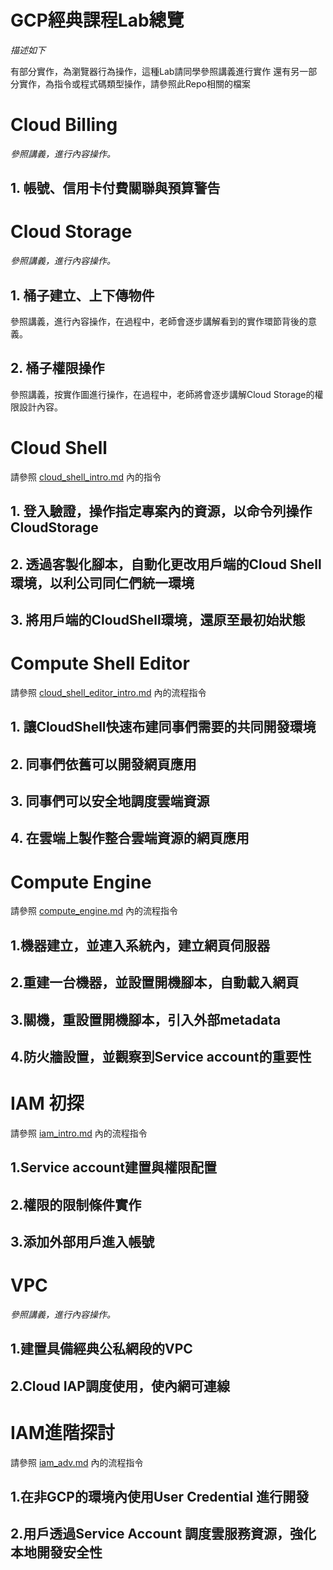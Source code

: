 # GCP經典課程Lab總覽


*描述如下*

有部分實作，為瀏覽器行為操作，這種Lab請同學參照講義進行實作
還有另一部分實作，為指令或程式碼類型操作，請參照此Repo相關的檔案

# Cloud Billing

*參照講義，進行內容操作。*

## 1. 帳號、信用卡付費關聯與預算警告


# Cloud Storage

*參照講義，進行內容操作。*

## 1. 桶子建立、上下傳物件

參照講義，進行內容操作，在過程中，老師會逐步講解看到的實作環節背後的意義。

## 2. 桶子權限操作

參照講義，按實作圖進行操作，在過程中，老師將會逐步講解Cloud Storage的權限設計內容。

# Cloud Shell

請參照 [cloud_shell_intro.md](https://github.com/cxcxc-io/gcp_basic_architecture_tutorial/blob/master/cloud_shell_intro.md) 內的指令


## 1. 登入驗證，操作指定專案內的資源，以命令列操作CloudStorage


## 2. 透過客製化腳本，自動化更改用戶端的Cloud Shell環境，以利公司同仁們統一環境


## 3. 將用戶端的CloudShell環境，還原至最初始狀態

# Compute Shell Editor

請參照 [cloud_shell_editor_intro.md](https://github.com/cxcxc-io/gcp_basic_architecture_tutorial/blob/master/cloud_shell_editor_intro.md) 內的流程指令

## 1. 讓CloudShell快速布建同事們需要的共同開發環境

## 2. 同事們依舊可以開發網頁應用

## 3. 同事們可以安全地調度雲端資源

## 4. 在雲端上製作整合雲端資源的網頁應用

# Compute Engine

請參照 [compute_engine.md](https://github.com/cxcxc-io/gcp_basic_architecture_tutorial/blob/master/compute_engine.md) 內的流程指令

## 1.機器建立，並連入系統內，建立網頁伺服器

## 2.重建一台機器，並設置開機腳本，自動載入網頁

## 3.關機，重設置開機腳本，引入外部metadata

## 4.防火牆設置，並觀察到Service account的重要性

# IAM 初探

請參照 [iam_intro.md](https://github.com/cxcxc-io/gcp_basic_architecture_tutorial/blob/master/iam_intro.md) 內的流程指令

## 1.Service account建置與權限配置

## 2.權限的限制條件實作

## 3.添加外部用戶進入帳號

# VPC

*參照講義，進行內容操作。*

## 1.建置具備經典公私網段的VPC

## 2.Cloud IAP調度使用，使內網可連線

# IAM進階探討

請參照 [iam_adv.md](https://github.com/cxcxc-io/gcp_basic_architecture_tutorial/blob/master/iam_adv.md) 內的流程指令


## 1.在非GCP的環境內使用User Credential 進行開發 

## 2.用戶透過Service Account 調度雲服務資源，強化本地開發安全性